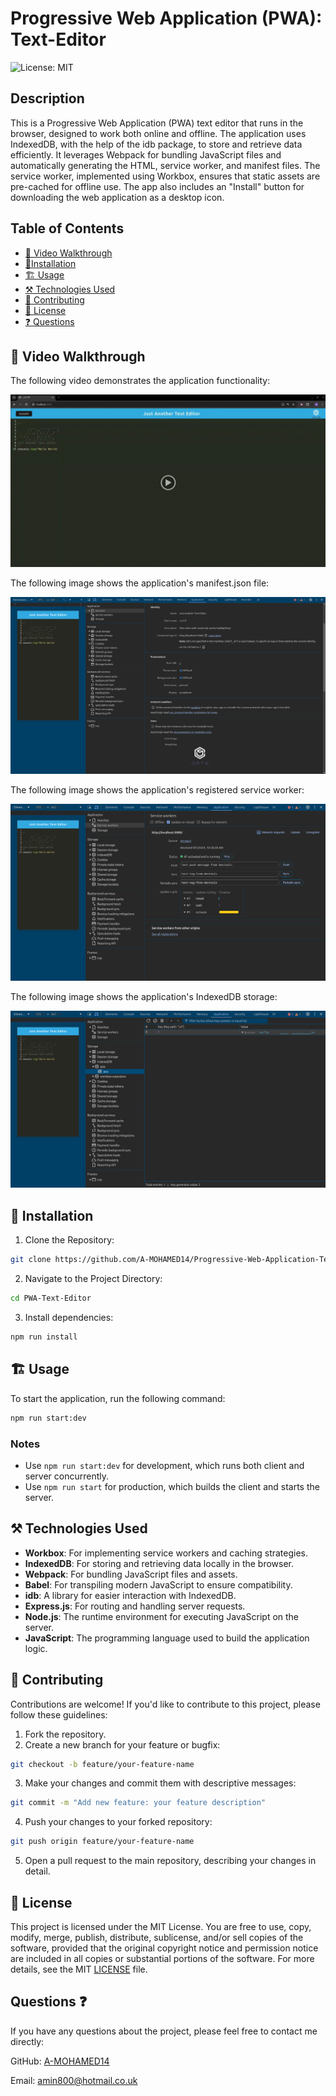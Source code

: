 # Progressive Web Application (PWA): Text-Editor

![License: MIT](https://img.shields.io/badge/License-MIT-yellow.svg)

## Description

This is a Progressive Web Application (PWA) text editor that runs in the browser, designed to work both online and offline. The application uses IndexedDB, with the help of the idb package, to store and retrieve data efficiently. It leverages Webpack for bundling JavaScript files and automatically generating the HTML, service worker, and manifest files. The service worker, implemented using Workbox, ensures that static assets are pre-cached for offline use. The app also includes an "Install" button for downloading the web application as a desktop icon.

## Table of Contents

- [🎥 Video Walkthrough ](#🎥-video-walkthrough)
- [🚀Installation ](#🚀-installation)
- [🏗️ Usage](#🏗️-usage)
- [⚒️ Technologies Used](#⚒️-technologies-used)
- [🤝 Contributing ](#🤝-contributing)
- [📄 License ](#📄-license)
- [❓ Questions ](#❓-questions)

## 🎥 Video Walkthrough

The following video demonstrates the application functionality:

[![Watch the video](./screenshots/demo-thumbnail.png)](https://drive.google.com/file/d/1H0tsQN1hsYjIXRwebOFvoU75_q1wrhfE/view)

The following image shows the application's manifest.json file:

![manifest.json file](./screenshots/manifest.json-file.png)

The following image shows the application's registered service worker:

![service worker](./screenshots/service-worker.png)

The following image shows the application's IndexedDB storage:

![IndexedDB storage](./screenshots/indexedDB-storage.png)

## 🚀 Installation

1. Clone the Repository:

```sh
git clone https://github.com/A-MOHAMED14/Progressive-Web-Application-Text-Editor.git
```

2. Navigate to the Project Directory:

```sh
cd PWA-Text-Editor
```

3. Install dependencies:

```sh
npm run install
```

## 🏗️ Usage

To start the application, run the following command:

```sh
npm run start:dev
```

### Notes

- Use `npm run start:dev` for development, which runs both client and server concurrently.
- Use `npm run start` for production, which builds the client and starts the server.

## ⚒️ Technologies Used

- **Workbox**: For implementing service workers and caching strategies.
- **IndexedDB**: For storing and retrieving data locally in the browser.
- **Webpack**: For bundling JavaScript files and assets.
- **Babel**: For transpiling modern JavaScript to ensure compatibility.
- **idb**: A library for easier interaction with IndexedDB.
- **Express.js**: For routing and handling server requests.
- **Node.js**: The runtime environment for executing JavaScript on the server.
- **JavaScript**: The programming language used to build the application logic.

## 🤝 Contributing

Contributions are welcome! If you'd like to contribute to this project, please follow these guidelines:

1. Fork the repository.
2. Create a new branch for your feature or bugfix:

```sh
git checkout -b feature/your-feature-name
```

3. Make your changes and commit them with descriptive messages:

```sh
git commit -m "Add new feature: your feature description"
```

4. Push your changes to your forked repository:

```sh
git push origin feature/your-feature-name
```

5. Open a pull request to the main repository, describing your changes in detail.

## 📄 License

This project is licensed under the MIT License. You are free to use, copy, modify, merge, publish, distribute, sublicense, and/or sell copies of the software, provided that the original copyright notice and permission notice are included in all copies or substantial portions of the software. For more details, see the MIT [LICENSE](https://opensource.org/licenses/MIT) file.

## Questions ❓

If you have any questions about the project, please feel free to contact me directly:

GitHub: <a href="https://github.com/A-MOHAMED14">A-MOHAMED14</a>

Email: <a href="mailto:amin800@hotmail.co.uk">amin800@hotmail.co.uk</a>
